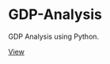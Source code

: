 # GDP-Analysis

GDP Analysis using Python.

[View](https://github.com/2KAbhishek/GDP-Analysis/blob/master/GDP-Analysis.ipynb)

